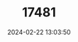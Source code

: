 ---
title: "17481"
category: "Platacanthomys lasiurus"
draft: false
date: 2024-02-22 13:03:50
languages:
  English: ["Malabar Spiny Dormouse", "Spiny Tree Mouse", "Malabar Spiny Tree Mouse"]
  Malayalam: ["Mulleli", "Mutteli"]
---